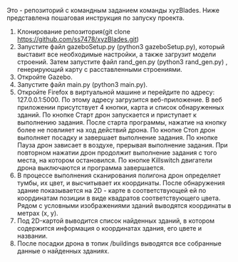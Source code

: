 Это - репозиторий с командным заданием команды xyzBlades. 
Ниже представлена пошаговая инструкция по запуску проекта.
1. Клонирование репозитория(git clone https://github.com/ss7478/xyzBlades.git)
2. Запустите файл gazeboSetup.py (python3 gazeboSetup.py), который выставит все необходимые настройки, а также загрузит модели строений. Затем запустите файл rand_gen.py (python3 rand_gen.py) , генерирующий карту с расставленными строениями.
3. Откройте Gazebo.
4. Запустите файл main.py (python3 main.py).
5. Откройте Firefox в виртуальной машине и перейдите по адресу: 127.0.0.1:5000. По этому адресу загрузится веб-приложение.
     В веб приложении присутствует 4 кнопки, карта и список обнаруженных зданий.
       По кнопке Старт дрон запускается и приступает к выполнению задания. После старта программы, нажатие на кнопку более не повлияет на ход действий дрона.
       По кнопке Стоп дрон выполняет посадку и завершает выполнение задания.
       По кнопке Пауза дрон зависает в воздухе, прерывая выполнение задания. При повторном нажатии дрон продолжит выполнение задания с того места, на котором остановился.
       По кнопке Killswitch двигатели дрона выключаются и программа завершается.
6. В процессе выполнения сканирования полигона дрон определяет тумбы, их цвет, и высчитывает их координаты. После обнаружения здание показывается на 2D - карте в
   соответствующей ей по координатам позиции в виде квадратов соответствующего цвета. Рядом с условными изображениями зданий выводятся координаты в метрах (x, y).
7. Под 2D-картой выводится список найденных зданий, в котором содержится информация о координатах здания, его цвете и названии.
8. После посадки дрона в топик /buildings выводятся все собранные данные о найденных зданиях.
